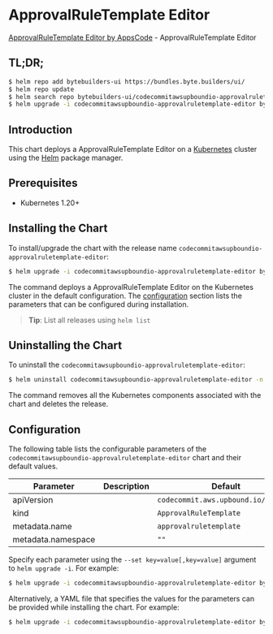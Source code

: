 # ApprovalRuleTemplate Editor

[ApprovalRuleTemplate Editor by AppsCode](https://byte.builders) - ApprovalRuleTemplate Editor

## TL;DR;

```bash
$ helm repo add bytebuilders-ui https://bundles.byte.builders/ui/
$ helm repo update
$ helm search repo bytebuilders-ui/codecommitawsupboundio-approvalruletemplate-editor --version=v0.4.18
$ helm upgrade -i codecommitawsupboundio-approvalruletemplate-editor bytebuilders-ui/codecommitawsupboundio-approvalruletemplate-editor -n default --create-namespace --version=v0.4.18
```

## Introduction

This chart deploys a ApprovalRuleTemplate Editor on a [Kubernetes](http://kubernetes.io) cluster using the [Helm](https://helm.sh) package manager.

## Prerequisites

- Kubernetes 1.20+

## Installing the Chart

To install/upgrade the chart with the release name `codecommitawsupboundio-approvalruletemplate-editor`:

```bash
$ helm upgrade -i codecommitawsupboundio-approvalruletemplate-editor bytebuilders-ui/codecommitawsupboundio-approvalruletemplate-editor -n default --create-namespace --version=v0.4.18
```

The command deploys a ApprovalRuleTemplate Editor on the Kubernetes cluster in the default configuration. The [configuration](#configuration) section lists the parameters that can be configured during installation.

> **Tip**: List all releases using `helm list`

## Uninstalling the Chart

To uninstall the `codecommitawsupboundio-approvalruletemplate-editor`:

```bash
$ helm uninstall codecommitawsupboundio-approvalruletemplate-editor -n default
```

The command removes all the Kubernetes components associated with the chart and deletes the release.

## Configuration

The following table lists the configurable parameters of the `codecommitawsupboundio-approvalruletemplate-editor` chart and their default values.

|     Parameter      | Description |                    Default                     |
|--------------------|-------------|------------------------------------------------|
| apiVersion         |             | <code>codecommit.aws.upbound.io/v1beta1</code> |
| kind               |             | <code>ApprovalRuleTemplate</code>              |
| metadata.name      |             | <code>approvalruletemplate</code>              |
| metadata.namespace |             | <code>""</code>                                |


Specify each parameter using the `--set key=value[,key=value]` argument to `helm upgrade -i`. For example:

```bash
$ helm upgrade -i codecommitawsupboundio-approvalruletemplate-editor bytebuilders-ui/codecommitawsupboundio-approvalruletemplate-editor -n default --create-namespace --version=v0.4.18 --set apiVersion=codecommit.aws.upbound.io/v1beta1
```

Alternatively, a YAML file that specifies the values for the parameters can be provided while
installing the chart. For example:

```bash
$ helm upgrade -i codecommitawsupboundio-approvalruletemplate-editor bytebuilders-ui/codecommitawsupboundio-approvalruletemplate-editor -n default --create-namespace --version=v0.4.18 --values values.yaml
```
